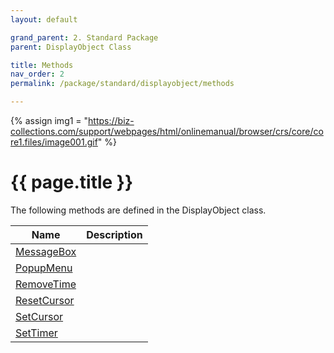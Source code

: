 ```yaml
---
layout: default

grand_parent: 2. Standard Package
parent: DisplayObject Class

title: Methods
nav_order: 2
permalink: /package/standard/displayobject/methods

---
```

{% assign img1 = "https://biz-collections.com/support/webpages/html/onlinemanual/browser/crs/core/core1.files/image001.gif" %}


# {{ page.title }}

The following methods are defined in the DisplayObject class.

|Name       |  Description |
|----------	|--------------|
|[MessageBox](/package/standard/displayobject/methods/messagebox)       | |
|[PopupMenu](/package/standard/displayobject/methods/popupmenu)       | |
|[RemoveTime](/package/standard/displayobject/methods/removetime)       | |
|[ResetCursor](/package/standard/displayobject/methods/resetcursor)       | |
|[SetCursor](/package/standard/displayobject/methods/setcursor)       | |
|[SetTimer](/package/standard/displayobject/methods/settimer)       | |